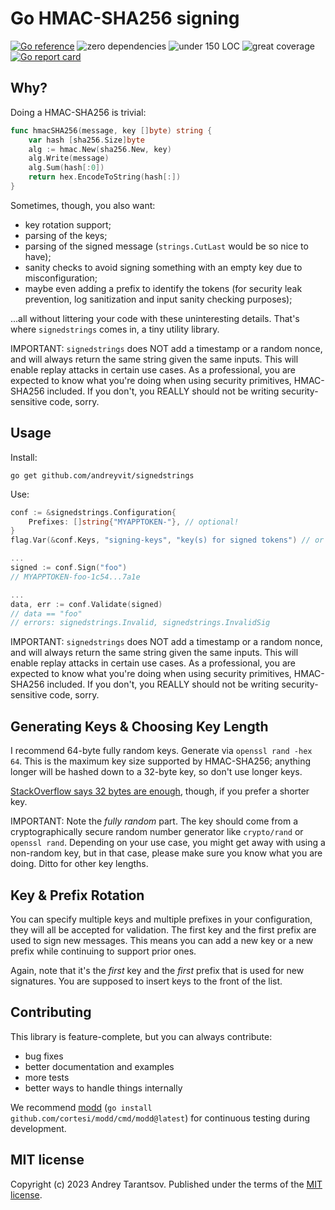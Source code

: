 Go HMAC-SHA256 signing
======================

[![Go reference](https://pkg.go.dev/badge/github.com/andreyvit/signedstrings.svg)](https://pkg.go.dev/github.com/andreyvit/signedstrings) ![zero dependencies](https://img.shields.io/badge/deps-zero-brightgreen) ![under 150 LOC](https://img.shields.io/badge/size-%3C150%20LOC-green) ![great coverage](https://img.shields.io/badge/coverage-98%25-green) [![Go report card](https://goreportcard.com/badge/github.com/andreyvit/signedstrings)](https://goreportcard.com/report/github.com/andreyvit/signedstrings)


Why?
----

Doing a HMAC-SHA256 is trivial:

```go
func hmacSHA256(message, key []byte) string {
    var hash [sha256.Size]byte
    alg := hmac.New(sha256.New, key)
    alg.Write(message)
    alg.Sum(hash[:0])
    return hex.EncodeToString(hash[:])
}
```

Sometimes, though, you also want:

* key rotation support;
* parsing of the keys;
* parsing of the signed message (`strings.CutLast` would be so nice to have);
* sanity checks to avoid signing something with an empty key due to misconfiguration;
* maybe even adding a prefix to identify the tokens (for security leak prevention, log sanitization and input sanity checking purposes);

...all without littering your code with these uninteresting details. That's where `signedstrings` comes in, a tiny utility library.

IMPORTANT: `signedstrings` does NOT add a timestamp or a random nonce, and will always return the same string given the same inputs. This will enable replay attacks in certain use cases. As a professional, you are expected to know what you're doing when using security primitives, HMAC-SHA256 included. If you don't, you REALLY should not be writing security-sensitive code, sorry.


Usage
-----

Install:

    go get github.com/andreyvit/signedstrings

Use:

```go
conf := &signedstrings.Configuration{
    Prefixes: []string{"MYAPPTOKEN-"}, // optional!
}
flag.Var(&conf.Keys, "signing-keys", "key(s) for signed tokens") // or envflag.Var

...
signed := conf.Sign("foo")
// MYAPPTOKEN-foo-1c54...7a1e

...
data, err := conf.Validate(signed)
// data == "foo"
// errors: signedstrings.Invalid, signedstrings.InvalidSig
```

IMPORTANT: `signedstrings` does NOT add a timestamp or a random nonce, and will always return the same string given the same inputs. This will enable replay attacks in certain use cases. As a professional, you are expected to know what you're doing when using security primitives, HMAC-SHA256 included. If you don't, you REALLY should not be writing security-sensitive code, sorry.


Generating Keys & Choosing Key Length
-------------------------------------

I recommend 64-byte fully random keys. Generate via `openssl rand -hex 64`. This is the maximum key size supported by HMAC-SHA256; anything longer will be hashed down to a 32-byte key, so don't use longer keys.

[StackOverflow says 32 bytes are enough](https://crypto.stackexchange.com/a/34866), though, if you prefer a shorter key.

IMPORTANT: Note the _fully random_ part. The key should come from a cryptographically secure random number generator like `crypto/rand` or `openssl rand`. Depending on your use case, you might get away with using a non-random key, but in that case, please make sure you know what you are doing. Ditto for other key lengths.


Key & Prefix Rotation
---------------------

You can specify multiple keys and multiple prefixes in your configuration, they will all be accepted for validation. The first key and the first prefix are used to sign new messages. This means you can add a new key or a new prefix while continuing to support prior ones.

Again, note that it's the _first_ key and the _first_ prefix that is used for new signatures. You are supposed to insert keys to the front of the list.


Contributing
------------

This library is feature-complete, but you can always contribute:

* bug fixes
* better documentation and examples
* more tests
* better ways to handle things internally

We recommend [modd](https://github.com/cortesi/modd) (`go install github.com/cortesi/modd/cmd/modd@latest`) for continuous testing during development.


MIT license
-----------

Copyright (c) 2023 Andrey Tarantsov. Published under the terms of the [MIT license](LICENSE).
